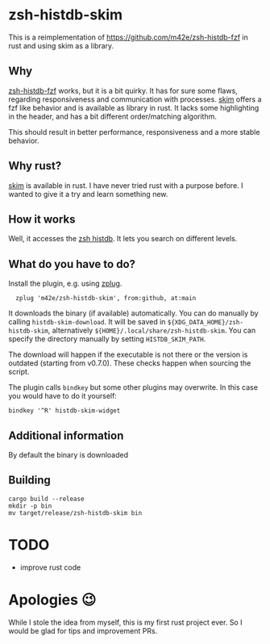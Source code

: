# zsh-histdb-skim

This is a reimplementation of https://github.com/m42e/zsh-histdb-fzf in rust and using skim as a library.

## Why

[zsh-histdb-fzf](https://github.com/m42e/zsh-histdb-fzf) works, but it is a bit quirky. It has for sure some flaws, regarding responsiveness and communication with processes.
[skim](https://github.com/lotabout/skim) offers a fzf like behavior and is available as library in rust. It lacks some highlighting in the header, and has a bit different order/matching algorithm.

This should result in better performance, responsiveness and a more stable behavior.

## Why rust?

[skim](https://github.com/lotabout/skim) is available in rust. I have never tried rust with a purpose before. I wanted to give it a try and learn something new.

## How it works

Well, it accesses the [zsh histdb](https://github.com/larkery/zsh-histdb). It lets you search on different levels.

## What do you have to do?

Install the plugin, e.g. using [zplug](https://github.com/zplug/zplug).

```
  zplug 'm42e/zsh-histdb-skim', from:github, at:main
```

It downloads the binary (if available) automatically. You can do manually by calling `histdb-skim-download`. It will be saved in `${XDG_DATA_HOME}/zsh-histdb-skim`, alternatively `${HOME}/.local/share/zsh-histdb-skim`. You can specify the directory manually by setting `HISTDB_SKIM_PATH`.

The download will happen if the executable is not there or the version is outdated (starting from v0.7.0). These checks happen when sourcing the script.


The plugin calls `bindkey` but some other plugins may overwrite. In this case you would have to do it yourself:

```
bindkey '^R' histdb-skim-widget
```


## Additional information

By default the binary is downloaded


## Building

```
cargo build --release
mkdir -p bin
mv target/release/zsh-histdb-skim bin
```

# TODO
- improve rust code

# Apologies 😉

While I stole the idea from myself, this is my first rust project ever. So I would be glad for tips and improvement PRs.
